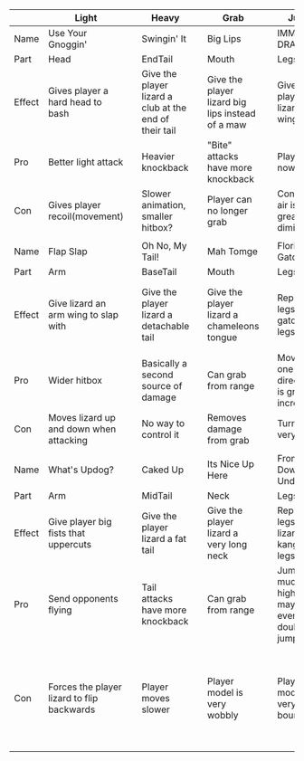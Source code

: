 
|        | Light                                      |     | Heavy                                                  |     | Grab                                             |     | Jump                                          |     | Leap                                                                |     | Passive                                                   |     |
| ------ | ------------------------------------------ | --- | ------------------------------------------------------ | --- | ------------------------------------------------ | --- | --------------------------------------------- | --- | ------------------------------------------------------------------- | --- | --------------------------------------------------------- | --- |
| Name   | Use Your Gnoggin'                          |     | Swingin' It                                            |     | Big Lips                                         |     | IMMA DRAGON                                   |     | Thunder Thighs                                                      |     | GOJIRA!                                                   |     |
| Part   | Head                                       |     | EndTail                                                |     | Mouth                                            |     | Legs                                          |     | Leap                                                                |     | Body                                                      |     |
| Effect | Gives player a hard head to bash           |     | Give the player lizard a club at the end of their tail |     | Give the player lizard big lips instead of a maw |     | Give the player lizard wings                  |     | Give the player lizard muscular legs                                |     | Player lizard becomes very large                          |     |
| Pro    | Better light attack                        |     | Heavier knockback                                      |     | "Bite" attacks have more knockback               |     | Player can now fly                            |     | Leap gets followed by slam attack                                   |     | all attacks have more knockback, grabs are more effective |     |
| Con    | Gives player recoil(movement)              |     | Slower animation, smaller hitbox?                      |     | Player can no longer grab                        |     | Control in air is greatly diminished          |     | Player moves slower                                                 |     | Very Very Slow animation                                  |     |
|        |                                            |     |                                                        |     |                                                  |     |                                               |     |                                                                     |     |                                                           |     |
| Name   | Flap Slap                                  |     | Oh No, My Tail!                                        |     | Mah Tomge                                        |     | Florida Gator                                 |     | Oopsie                                                              |     | Don't Squish Me                                           |     |
| Part   | Arm                                        |     | BaseTail                                               |     | Mouth                                            |     | Legs                                          |     | Leap                                                                |     | Body                                                      |     |
| Effect | Give lizard an arm wing to slap with       |     | Give the player lizard a detachable tail               |     | Give the player lizard a chameleons tongue       |     | Replaces legs with gator-like legs            |     | Give the player lizard big lips instead of a maw                    |     | Player lizard becomes very small                          |     |
| Pro    | Wider hitbox                               |     | Basically a second source of damage                    |     | Can grab from range                              |     | Moving a one direction is grealty increased   |     | Leap is preluded by a fart knockback                                |     | Opposing grabs are less effective, move faster            |     |
| Con    | Moves lizard up and down when attacking    |     | No way to control it                                   |     | Removes damage from grab                         |     | Turning is very slow                          |     | Cause self knockback                                                |     | Decreased knockback/damage                                |     |
|        |                                            |     |                                                        |     |                                                  |     |                                               |     |                                                                     |     |                                                           |     |
| Name   | What's Updog?                              |     | Caked Up                                               |     | Its Nice Up Here                                 |     | From Down Under<br>                           |     | Im Comin Fo Ya                                                      |     | Ow. Ow. Ow. Ow....                                        |     |
| Part   | Arm                                        |     | MidTail                                                |     | Neck                                             |     | Legs                                          |     | Leap                                                                |     | Body                                                      |     |
| Effect | Give player big fists that uppercuts       |     | Give the player lizard a fat tail                      |     | Give the player lizard a very long neck          |     | Replaces legs with lizardfied kangaroo legs   |     | Replaces Leap with a charge                                         |     | Covers the player lizard in spikes                        |     |
| Pro    | Send opponents flying                      |     | Tail attacks have more knockback                       |     | Can grab from range                              |     | Jumps are much higher, maybe even double jump |     | Large knockback                                                     |     | All attacks have more damage                              |     |
| Con    | Forces the player lizard to flip backwards |     | Player moves slower                                    |     | Player model is very wobbly                      |     | Player model is very bouncy                   |     | Player only moves in one direction for large period with no control |     | Inflict damage to the player with all attacks             |     |
